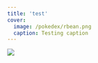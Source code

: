 ```yaml
---
title: 'test'
cover:
  image: /pokedex/rbean.png
  caption: Testing caption
---
```


![](/pokedex/rbean.png)
